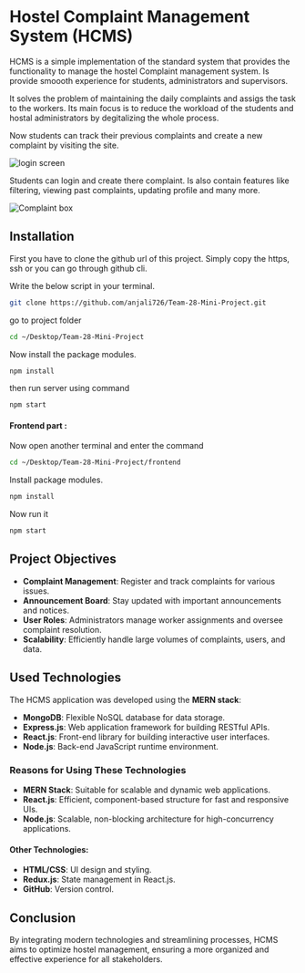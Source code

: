 # Hostel Complaint Management System (HCMS)

HCMS is a simple implementation of the standard system that provides the functionality to manage the hostel Complaint management system. Is provide smoooth experience for students, administrators and supervisors.

It solves the problem of maintaining the daily complaints and assigs the task to the workers. Its main focus is to reduce the workload of the students and hostal administrators by degitalizing the whole process.

Now students can track their previous complaints and create a new complaint by visiting the site.

![login screen](https://github.com/prakash0512/Hostel-Complaint-Management-System.git)

Students can login and create there complaint. Is also contain features like filtering, viewing past complaints, updating profile and many more.

![Complaint box](https://github.com/anjali726/Team-28-Mini-Project/assets/113389230/88bf9cea-5742-49eb-8cae-8870f4742e81)

## Installation

First you have to clone the github url of this project. Simply copy the https, ssh or you can go through github cli.

Write the below script in your terminal.

```bash
git clone https://github.com/anjali726/Team-28-Mini-Project.git
```

go to project folder

```bash
cd ~/Desktop/Team-28-Mini-Project
```

Now install the package modules.

```bash
npm install
```

then run server using command

```bash
npm start
```

#### Frontend part :

Now open another terminal and enter the command

```bash
cd ~/Desktop/Team-28-Mini-Project/frontend
```

Install package modules.

```bash
npm install
```

Now run it

```bash
npm start
```

## Project Objectives

- **Complaint Management**: Register and track complaints for various issues.
- **Announcement Board**: Stay updated with important announcements and notices.
- **User Roles**: Administrators manage worker assignments and oversee complaint resolution.
- **Scalability**: Efficiently handle large volumes of complaints, users, and data.

## Used Technologies

The HCMS application was developed using the **MERN stack**:

- **MongoDB**: Flexible NoSQL database for data storage.
- **Express.js**: Web application framework for building RESTful APIs.
- **React.js**: Front-end library for building interactive user interfaces.
- **Node.js**: Back-end JavaScript runtime environment.

### Reasons for Using These Technologies

- **MERN Stack**: Suitable for scalable and dynamic web applications.
- **React.js**: Efficient, component-based structure for fast and responsive UIs.
- **Node.js**: Scalable, non-blocking architecture for high-concurrency applications.

#### Other Technologies:

- **HTML/CSS**: UI design and styling.
- **Redux.js**: State management in React.js.
- **GitHub**: Version control.

## Conclusion

By integrating modern technologies and streamlining processes, HCMS aims to optimize hostel management, ensuring a more organized and effective experience for all stakeholders.
